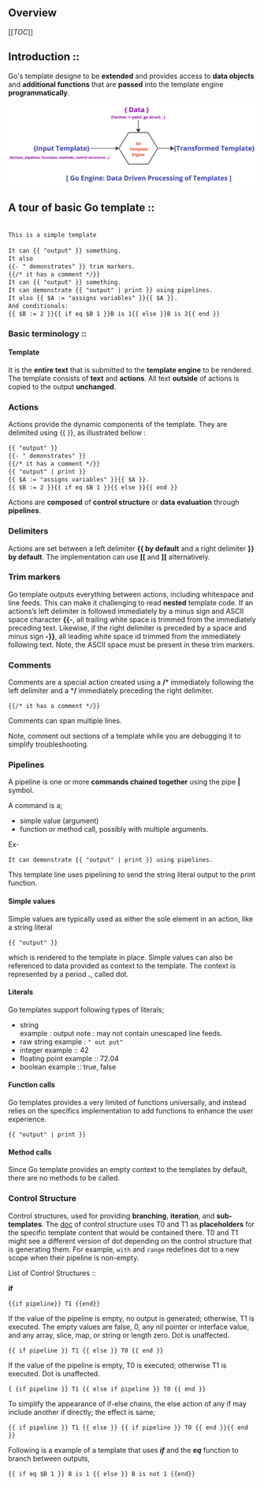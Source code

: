 ## Overview

[[_TOC_]]


## Introduction ::
Go's template designe to be **extended** and provides access to **data objects** and **additional functions** that are **passed** into the template engine **programmatically**.

![Go Template Engine](../imgs/gotmps.jpg)


## A tour of basic Go template ::

```script

This is a simple template

It can {{ "output" }} something.
It also
{{- " demonstrates" }} trim markers.
{{/* it has a comment */}}
It can {{ "output" }} something.
It can demonstrate {{ "output" | print }} using pipelines.
It also {{ $A := "assigns variables" }}{{ $A }}.
And conditionals:
{{ $B := 2 }}{{ if eq $B 1 }}B is 1{{ else }}B is 2{{ end }}
```

### Basic terminology ::

#### Template
It is the **entire text** that is submitted to the **template engine** to be rendered. The template consists of **text** and **actions**.
All text **outside** of actions is copied to the output **unchanged**.

### Actions

Actions provide the dynamic components of the template. They are delimited using {{ }}, as illustrated bellow :

```script
{{ "output" }}
{{- " demonstrates" }}
{{/* it has a comment */}}
{{ "output" | print }}
{{ $A := "assigns variables" }}{{ $A }}.
{{ $B := 2 }}{{ if eq $B 1 }}{{ else }}{{ end }}
```

Actions are **composed** of **control structure** or **data evaluation** through **pipelines**.

### Delimiters

Actions are set between a left delimiter **{{ by default** and  a right delimiter **}} by default**. The implementation can use **[[** and **]]** alternatively.

### Trim markers
Go template outputs everything between actions, including whitespace and line feeds. This can make it challenging to read **nested** template code.
If an actions’s left delimiter is followed immediately by a minus sign and ASCII space character **{{-**, all trailing white space is trimmed from the immediately preceding text. Likewise, if the right delimiter is preceded by a space and minus sign **-}}**, all leading white space id trimmed from the immediately following text.
Note, the ASCII space must be present in these trim markers.

### Comments
Comments are a special action created using a **/*** immediately following the left delimiter and a ***/** immediately preceding the right delimiter.

```script
{{/* it has a comment */}}
```

Comments can span multiple lines.

Note, comment out sections of a template while you are debugging it to simplify troubleshooting.

### Pipelines
A pipeline is one or more **commands chained together** using the pipe **|** symbol.

A command is a;
- simple value (argument)
- function or method call, possibly with multiple arguments.

Ex- 
```script
It can demonstrate {{ "output" | print }} using pipelines.
```

This template line uses pipelining to send the string literal output to the print function.

#### Simple values
Simple values are typically used as either the sole element in an action, like a string literal

```script
{{ "output" }}
```
which is rendered to the template in place. Simple values can also be referenced to data provided as context to the template. The context is represented by a period **.**, called dot.

#### Literals
Go templates support following types of literals;
- string  
	example : output
	note : may not contain unescaped line feeds.
- raw string
    example : `" out
    put"`
- integer
    example :: 42
- floating point
    example :: 72.04
- boolean
    example :: true, false
#### Function calls
Go templates provides a very limited of functions universally, and instead relies on the specifics implementation to add functions to enhance the user experience. 

```
{{ "output" | print }}
```

#### Method calls

Since Go template provides an empty context to the templates by default, there are no methods to be called.

### Control Structure

Control structures, used for providing **branching**, **iteration**, and **sub-templates**. 
The [doc](https://pkg.go.dev/text/template) of control structure uses T0 and T1 as **placeholders** for the specific template content that would be contained there. T0 and T1 might see a different version of dot depending on the control structure that is generating them. For example, ```with``` and ```range``` redefines dot to a new scope when their pipeline is non-empty.

List of Control Structures ::

**if**  

```script
{{if pipeline}} T1 {{end}}
```
If the value of the pipeline is empty, no output is generated; otherwise, T1 is executed. The empty values are false, 0, any nil pointer or interface value, and any array, slice, map, or string or length zero. Dot is unaffected.

```script
{{ if pipeline }} T1 {{ else }} T0 {{ end }}
```

If the value of the pipeline is empty, T0 is executed; otherwise T1 is executed. Dot is unaffected.

```script
{ {if pipeline }} T1 {{ else if pipeline }} T0 {{ end }}
```

To simplify the appearance of if-else chains, the else action of any if may include another if directly; the effect is same;

```script
{{ if pipeline }} T1 {{ else }} {{ if pipeline }} T0 {{ end }}{{ end }}
```

Following is a example of a template that uses ***if*** and the ***eq*** function to branch between outputs,

```script
{{ if eq $B 1 }} B is 1 {{ else }} B is not 1 {{end}}
````












